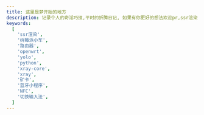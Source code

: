 ```yaml
---
title: 这里是梦开始的地方
description: 记录个人的奇淫巧技,平时的折腾日记, 如果有你更好的想法欢迎pr,ssr渲染,树莓派小车,openwrt,输入法,蓝牙小程序,精简xray
keywords:
  [
    'ssr渲染',
    '树莓派小车',
    '路由器',
    'openwrt',
    'yolo',
    'python',
    'xray-core',
    'xray',
    '矿卡',
    '蓝牙小程序',
    'NFC',
    '切换输入法',
  ]
---
```


<code src="./index.jsx" inline > </code>
